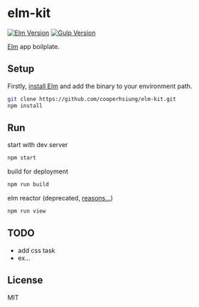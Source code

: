 # elm-kit

[![Elm Version][elm-image]][elm-url]
[![Gulp Version][gulp-image]][gulp-url]

[Elm](https://elm-lang.org/) app boilplate.

## Setup

Firstly, [install Elm](https://guide.elm-lang.org/install.html) and add the binary to your environment path.

```bash
git clone https://github.com/cooperhsiung/elm-kit.git
npm install
```

## Run

start with dev server

```bash
npm start
```

build for deployment

```bash
npm run build
```

elm reactor (deprecated, [reasons...](https://github.com/elm-lang/elm-reactor))

```bash
npm run view
```

## TODO

- add css task
- ex...

[elm-image]: https://img.shields.io/badge/elm-v0.19.0-60b5cc.svg
[elm-url]: https://elm-lang.org/
[gulp-image]: https://img.shields.io/badge/gulp-v4.0-d25151.svg
[gulp-url]: https://gulpjs.com/

## License

MIT
